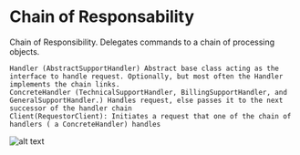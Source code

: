 # Chain of Responsability

Chain of Responsibility. Delegates commands to a chain of processing objects.


    Handler (AbstractSupportHandler) Abstract base class acting as the interface to handle request. Optionally, but most often the Handler implements the chain links.
    ConcreteHandler (TechnicalSupportHandler, BillingSupportHandler, and GeneralSupportHandler.) Handles request, else passes it to the next successor of the handler chain
    Client(RequestorClient): Initiates a request that one of the chain of handlers ( a ConcreteHandler) handles


![alt text](https://springframework.guru/wp-content/uploads/2015/09/01.png)